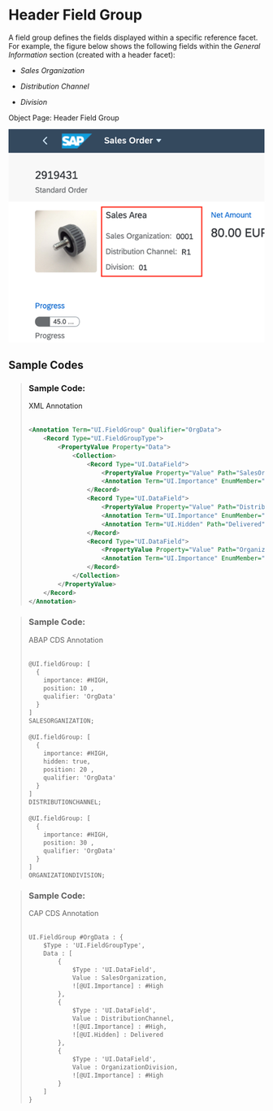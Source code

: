 <!-- loioff0ae0b200e0488d928f87a043c4c747 -->

# Header Field Group

A field group defines the fields displayed within a specific reference facet. For example, the figure below shows the following fields within the *General Information* section \(created with a header facet\):

-   *Sales Organization*

-   *Distribution Channel*
-   *Division*

   
  
<a name="loioff0ae0b200e0488d928f87a043c4c747__fig_wbl_kqq_4lb"/>Object Page: Header Field Group

 ![](images/Header_Field_Group_379b975.png "Object Page: Header Field Group") 



<a name="loioff0ae0b200e0488d928f87a043c4c747__section_mjl_ck5_dnb"/>

## Sample Codes

> ### Sample Code:  
> XML Annotation
> 
> ```xml
> 
> <Annotation Term="UI.FieldGroup" Qualifier="OrgData">
>     <Record Type="UI.FieldGroupType">
>         <PropertyValue Property="Data">
>             <Collection>
>                 <Record Type="UI.DataField">
>                     <PropertyValue Property="Value" Path="SalesOrganization"/>
>                     <Annotation Term="UI.Importance" EnumMember="UI.ImportanceType/High"/>
>                 </Record>
>                 <Record Type="UI.DataField">
>                     <PropertyValue Property="Value" Path="DistributionChannel"/>
>                     <Annotation Term="UI.Importance" EnumMember="UI.ImportanceType/High"/>
>                     <Annotation Term="UI.Hidden" Path="Delivered"/>
>                 </Record>
>                 <Record Type="UI.DataField">
>                     <PropertyValue Property="Value" Path="OrganizationDivision"/>
>                     <Annotation Term="UI.Importance" EnumMember="UI.ImportanceType/High"/>
>                 </Record>
>             </Collection>
>         </PropertyValue>
>     </Record>
> </Annotation>
> ```

> ### Sample Code:  
> ABAP CDS Annotation
> 
> ```
> 
> @UI.fieldGroup: [
>   {
>     importance: #HIGH,
>     position: 10 ,
>     qualifier: 'OrgData'
>   }
> ]
> SALESORGANIZATION;
> 
> @UI.fieldGroup: [
>   {
>     importance: #HIGH,
>     hidden: true,
>     position: 20 ,
>     qualifier: 'OrgData'
>   }
> ]
> DISTRIBUTIONCHANNEL;
> 
> @UI.fieldGroup: [
>   {
>     importance: #HIGH,
>     position: 30 ,
>     qualifier: 'OrgData'
>   }
> ]
> ORGANIZATIONDIVISION;
> 
> ```

> ### Sample Code:  
> CAP CDS Annotation
> 
> ```
> 
> UI.FieldGroup #OrgData : {
>     $Type : 'UI.FieldGroupType',
>     Data : [
>         {
>             $Type : 'UI.DataField',
>             Value : SalesOrganization,
>             ![@UI.Importance] : #High
>         },
>         {
>             $Type : 'UI.DataField',
>             Value : DistributionChannel,
>             ![@UI.Importance] : #High,
>             ![@UI.Hidden] : Delivered
>         },
>         {
>             $Type : 'UI.DataField',
>             Value : OrganizationDivision,
>             ![@UI.Importance] : #High
>         }
>     ]
> }
> 
> ```

